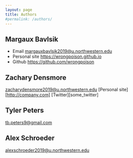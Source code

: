 ```yaml
---
layout: page
title: Authors
#permalink: /authors/
---
```

## Margaux Bavlsik
- Email <margauxbavlsik2019@u.northwestern.edu>
- Personal site <https://wrongpoison.github.io>
- Github <https://github.com/wrongpoison>

## Zachary Densmore
<zacharydensmore2019@u.northwestern.edu>
[Personal site][http://company.com]
[Twitter][some_twitter]

## Tyler Peters
<tb.peters9@gmail.com>


## Alex Schroeder
<alexschroeder2019@u.northwestern.edu>
